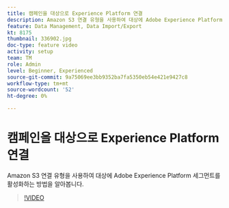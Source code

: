 ```yaml
---
title: 캠페인을 대상으로 Experience Platform 연결
description: Amazon S3 연결 유형을 사용하여 대상에 Adobe Experience Platform 세그먼트를 활성화하는 방법을 알아봅니다.
feature: Data Management, Data Import/Export
kt: 8175
thumbnail: 336902.jpg
doc-type: feature video
activity: setup
team: TM
role: Admin
level: Beginner, Experienced
source-git-commit: 9a75069ee3bb9352ba7fa5350eb54e421e9427c8
workflow-type: tm+mt
source-wordcount: '52'
ht-degree: 0%

---
```



# 캠페인을 대상으로 Experience Platform 연결

Amazon S3 연결 유형을 사용하여 대상에 Adobe Experience Platform 세그먼트를 활성화하는 방법을 알아봅니다.

>[!VIDEO](https://video.tv.adobe.com/v/336902?quality=12)
